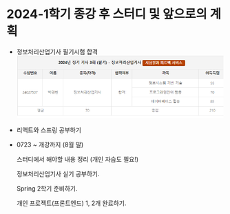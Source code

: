 # 2024-1학기 종강 후 스터디 및 앞으로의 계획
 - 정보처리산업기사 필기시험 합격 <br/>
 ![alt text](1231.PNG)
 - 리액트와 스프링 공부하기
 -  0723 ~ 개강까지 (8월 말)

    스터디에서 해야할 내용 정리 (개인 자습도 필요!)

    정보처리산업기사 실기 공부하기.

    Spring 2학기 준비하기.

    개인 프로젝트(프론트엔드) 1, 2개 완료하기.
    